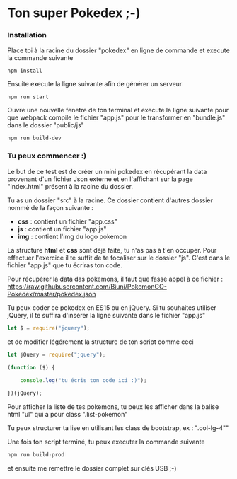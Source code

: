 # Ton super Pokedex ;-)

### Installation
Place toi à la racine du dossier "pokedex" en ligne de commande et execute la commande suivante
``` ligne de commande
npm install
```

Ensuite execute la ligne suivante afin de générer un serveur
``` ligne de commande
npm run start
```

Ouvre une nouvelle fenetre de ton terminal et execute la ligne suivante pour que webpack compile le fichier "app.js" pour le transformer en "bundle.js" dans le dossier "public/js"
``` ligne de commande
npm run build-dev
```

### Tu peux commencer :)

Le but de ce test est de créer un mini pokedex en récupérant la data provenant d'un fichier Json externe
et en l'affichant sur la page "index.html" présent à la racine du dossier.

Tu as un dossier "src" à la racine. Ce dossier contient d'autres dossier nommé de la façon suivante : 

- <strong>css</strong> : contient un fichier "app.css"
- <strong>js</strong> : contient un fichier "app.js"
- <strong>img</strong> : contient l'img du logo pokemon

La structure <strong>html</strong> et <strong>css</strong> sont déjà faite, tu n'as pas à t'en occuper. Pour effectuer l'exercice il te suffit
de te focaliser sur le dossier "js". C'est dans le fichier "app.js" que tu écriras ton code.

Pour récupérer la data das pokemons, il faut que fasse appel à ce fichier : 
https://raw.githubusercontent.com/Biuni/PokemonGO-Pokedex/master/pokedex.json

Tu peux coder ce pokedex en ES15 ou en jQuery.
Si tu souhaites utiliser jQuery, il te suffira d'insérer la ligne suivante dans le fichier "app.js" 

``` javascript
let $ = require("jquery");
```

et de modifier légérement la structure de ton script comme ceci 
``` javascript
let jQuery = require("jquery");

(function ($) {
    
    console.log("tu écris ton code ici :)");

})(jQuery);
```

Pour afficher la liste de tes pokemons, tu peux les afficher dans la balise html "ul" qui a pour class ".list-pokemon"

Tu peux structurer ta lise en utilisant les class de bootstrap, ex : ".col-lg-4""

Une fois ton script terminé, tu peux executer la commande suivante
``` javascript
npm run build-prod
```
et ensuite me remettre le dossier complet sur clès USB ;-)